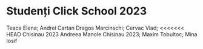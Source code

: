 # Studenți Click School 2023
Teaca Elena;
Andrei Cartan
Dragos Marcinschi;
Cervac Vlad;
<<<<<<< HEAD
Chisinau 2023
Andreea Manole
Chisinau 2023;
Maxim Tobultoc;
Mina Iosif
